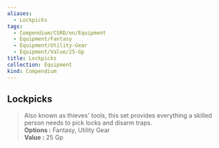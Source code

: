 ```yaml
---
aliases:
  - Lockpicks
tags:
  - Compendium/CSRD/en/Equipment
  - Equipment/Fantasy
  - Equipment/Utility-Gear
  - Equipment/Value/25-Gp
title: Lockpicks
collection: Equipment
kind: Compendium
---
```

## Lockpicks  
  
>Also known as thieves' tools, this set provides everything a skilled person needs to pick locks and disarm traps.  
> **Options :** Fantasy, Utility Gear  
> **Value :** 25 Gp